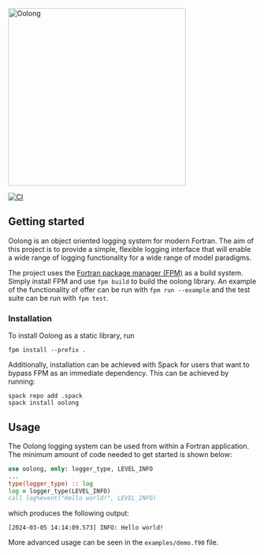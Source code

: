 <div align="left">

<picture>
  <source media="(prefers-color-scheme: dark)" srcset="https://cdn.rawgit.com/edhone/oolong/main/.github/logo/oolong_dark.png" width="360">
  <source media="(prefers-color-scheme: light)" srcset="https://cdn.rawgit.com/edhone/oolong/main/.github/logo/oolong_light.png" width="360">
  <img alt="Oolong" src="https://cdn.rawgit.com/edhone/oolong/main/.github/logo/oolong_light.png" width="360">
</picture>


[![CI](https://github.com/EdHone/oolong/workflows/pull-request/badge.svg)](https://github.com/EdHone/oolong/actions)

## Getting started
Oolong is an object oriented logging system for modern Fortran. The aim of this project is to provide a simple, flexible logging interface that will enable a wide range of logging functionality for a wide range of model paradigms.

The project uses the [Fortran package manager (FPM)](https://github.com/fortran-lang/fpm) as a build system. Simply install FPM and use ```fpm build``` to build the oolong library. An example of the functionality of offer can be run with ```fpm run --example``` and the test suite can be run with ```fpm test```.

### Installation
To install Oolong as a static library, run
```
fpm install --prefix .
```
Additionally, installation can be achieved with Spack for users that want to bypass FPM as an immediate dependency. This can be achieved by running:
```shell
spack repo add .spack
spack install oolong
```

## Usage
The Oolong logging system can be used from within a Fortran application. The minimum amount of code needed to get started is shown below:
```fortran
use oolong, only: logger_type, LEVEL_INFO
...
type(logger_type) :: log
log = logger_type(LEVEL_INFO)
call log%event("Hello world!", LEVEL_INFO)
```
which produces the following output:
```
[2024-03-05 14:14:09.573] INFO: Hello world!
```

More advanced usage can be seen in the ```examples/demo.f90``` file.
